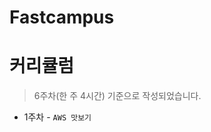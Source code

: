# Fastcampus

# 커리큘럼
<!-- > 정해진 커리큘럼이 아닌, 제가 생각 중인 강의 방식을 간략히 적어두었습니다.
> 추후 논의가 필요합니다. -->
> 6주차(한 주 4시간) 기준으로 작성되었습니다.

- 1주차 - `AWS 맛보기`

<!-- - 1주차
  - *Javascript, Node.js*의 구동 방식에 대한 설명 - **1 hour**
    - Function language에 대한 간단한 개요
    - Node.js V8 Engine(Chrome browser engine을 왜 가져다 썼을까?) - **Event loop**의 장단점
    - Typescript 간단히 보기
  - *서버 아키텍처* 비교 - **1 hour**
    - 모노리틱(기존에 많고 많았던...) 아키텍처
    - 서버리스(진짜 서버가 없을까?) 아키텍처
    - **마이크로 서비스 아키텍처**
  - *Docker 맛보기 (Docker hub를 통해 오픈소스 설치해보기)* - **1 hour**
    - Docker 개요(Linux 커널, etc...)
    - Nginx 웹서버 설치(8080:80 포트 매핑)
    - MySQL 설치(기본 설정 및 MySQL client tool 연결)
  - NPM(Node package manager)을 통해 Node.js(v8.11.1 LTS) 설치해보기 - **1hour**
    - NPM vs Yarn
    - what is package.json?
    - 프로젝트 구성에 대한 **Best practice**
- 2주차
  - *Node.js, Express(Web framework), Knexjs(Query builder)을 통해 간단한 CRUD Api 작성해보기* - **4hour**
    - 데이터 요청/응답 기능
    - JWT(Json web token) 인증/인가 기능
    - Email push 기능
    - Postman, Rest client, swagger 등 Api docs를 만들고 테스트
- 3주차
  - *2주차 때 만든 프로젝트를 서비스 단위로 분할하기* - **2 hour**
    - why?
    - 서비스 별 end point 및 라우팅 구성
    - **외부에 오픈될 서비스**와 **내부에서만 접근이 가능한 서비스 단위**로 생각해보기
    - 메인(비즈니스 로직) 서비스와 인증/인가, 이메일(내부) 서비스 통신
  - *Docker file 작성 / 빌드, 컨테이너 운영하기* - **2 hour**
    - Docker 명령어
      - run
      - build
      - option(etc...)
    - Dockerfile 작성
      - RUN
      - FROM
      - CMD
      - etc...
    - 2주차 때 만든 프로젝트를 기반으로 하는 **Docker container** 운영
- 4주차
  - *AWS 사용해보기* - **4 hour**
    - AWS EC2(Amazon linux) 환경에 Docker 설치 및 3주차 때 만든 Dockerfile을 통해 컨테이너 구축하기
    - AWS RDS 환경에서 MySQL 설정
    - AWS Lambda + API Gateway로 EC2 없이(서비리스) 3주차 때 고민한 외부에 오픈할 서비스를 가져와 구축하기
    - AWS ELB을 통한 트래픽 관리
    - Route53에 도메인 등록, ELB를 연결하여 main.\*, api.\* 등 도메인 별 End-point 설정
- 5주차
  - *AWS ECS를 활용한 Container orchestration* - **2 hour**
    - AWS ECR에 n개의 Docker file push
    - EC2 n대를 구성한 후 ECR(docker file)을 기반으로 하여 ECS로 **클러스터링**
      - 작업 정의 구성
      - 컨테이너 별 포트 매핑
      - 컨테이너 Metric(시스템 자원) 배치
  - *AWS ALB(Aplication load balancer)를 활용한 컨테이너 로드밸런싱* - **2 hour**
    - 서비스(컨테이너 그룹) 별 로드밸런싱
    - Route53 도메인/서브도메인 매칭
    - 트래픽 관리 방법 및 **컨테이너 스케일 아웃** 설정
- 6주차
  - *AWS Codepipeline을 활용한 CI/CD* - **4 hour**
    - CI/CD 간단한 개요
    - Github project, webhook 설정
    - 컨테이너 별 자동 배치를 위한 Dockerfile 재작성
    - AWS Codebuild를 통한 자동 빌드(Docker) 설정
    - Codepipeline + Codebuild + ECS를 활용한 **무중단(블루-그린)** 배포
- 7, 8주차 (더 해야 할 내용 키워드만 정리)
  - AWS Beanstalk
  - AWS S3
  - AWS Cloundformation
  - Monitoring (AWS Cloudwatch, ELK stack, Grafana 등)
  - APM (Pinpoint 등)
  - Stress test(nGrinder, jMeter 등) -->